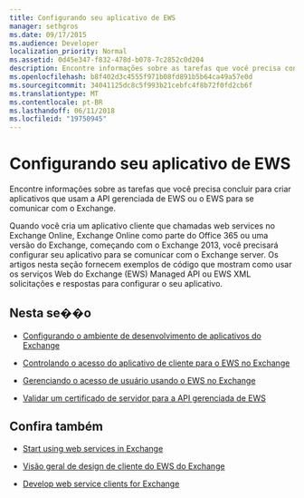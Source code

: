 ```yaml
---
title: Configurando seu aplicativo de EWS
manager: sethgros
ms.date: 09/17/2015
ms.audience: Developer
localization_priority: Normal
ms.assetid: 0d45e347-f832-478d-b078-7c2852c0d204
description: Encontre informações sobre as tarefas que você precisa concluir para criar aplicativos que usam a API gerenciada de EWS ou o EWS para se comunicar com o Exchange.
ms.openlocfilehash: b8f402d3c4555f971b08fd891b5b64ca49a57e0d
ms.sourcegitcommit: 34041125dc8c5f993b21cebfc4f8b72f0fd2cb6f
ms.translationtype: MT
ms.contentlocale: pt-BR
ms.lasthandoff: 06/11/2018
ms.locfileid: "19750945"
---
```

# <a name="setting-up-your-ews-application"></a>Configurando seu aplicativo de EWS

Encontre informações sobre as tarefas que você precisa concluir para criar aplicativos que usam a API gerenciada de EWS ou o EWS para se comunicar com o Exchange. 
  
Quando você cria um aplicativo cliente que chamadas web services no Exchange Online, Exchange Online como parte do Office 365 ou uma versão do Exchange, começando com o Exchange 2013, você precisará configurar seu aplicativo para se comunicar com o Exchange server. Os artigos nesta seção fornecem exemplos de código que mostram como usar os serviços Web do Exchange (EWS) Managed API ou EWS XML solicitações e respostas para configurar o seu aplicativo.
  
## <a name="in-this-section"></a>Nesta se��o

- [Configurando o ambiente de desenvolvimento de aplicativos do Exchange](setting-up-your-exchange-application-development-environment.md)
    
- [Controlando o acesso do aplicativo de cliente para o EWS no Exchange](controlling-client-application-access-to-ews-in-exchange.md)
    
- [Gerenciando o acesso de usuário usando o EWS no Exchange](managing-user-access-by-using-ews-in-exchange.md)
    
- [Validar um certificado de servidor para a API gerenciada de EWS](how-to-validate-a-server-certificate-for-the-ews-managed-api.md)
    
## <a name="see-also"></a>Confira também


- [Start using web services in Exchange](start-using-web-services-in-exchange.md)
    
- [Visão geral de design de cliente do EWS do Exchange](ews-client-design-overview-for-exchange.md)
    
- [Develop web service clients for Exchange](develop-web-service-clients-for-exchange.md)
    

